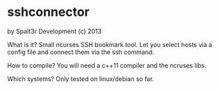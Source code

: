 sshconnector 
============
by Spalt3r Development (c) 2013

What is it?
Small ncurses SSH bookmark tool. Let you select hosts via a config file and connect them via the ssh command.

How to compile?
You will need a c++11 compiler and the ncruses libs.

Which systems?
Only tested on linux/debian so far.
